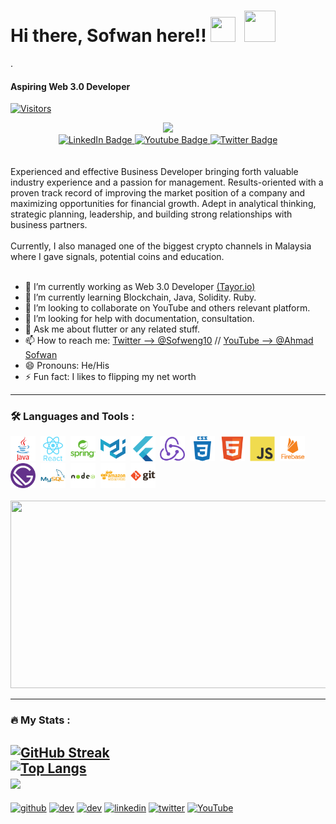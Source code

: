 # Hi there, Sofwan here!! <img src="https://github.com/TheDudeThatCode/TheDudeThatCode/blob/master/Assets/Hi.gif?raw=true"  width="40" height="40"/>&nbsp; <img src="https://camo.githubusercontent.com/ec0df7b334d15078e980be8f26f35f1bd6f004eaa4a121db42fed361360c1817/68747470733a2f2f6d656469612e67697068792e636f6d2f6d656469612f4c6e516a7057614f4e386e68723231764e572f67697068792e676966"  width="50" height="50"/>&nbsp;
.
#### Aspiring Web 3.0 Developer
[![Visitors](https://api.visitorbadge.io/api/visitors?path=sofwan10&countColor=%23263759)](https://visitorbadge.io/status?path=sofwan10)
<br>
<div id="header" align="center">
  <img src="https://media1.giphy.com/media/u2pmTWUi0MXjyrMaVj/giphy.gif?cid=ecf05e47ar87qmx822t347vfdngzic2sj04aihzyuwzco24y&rid=giphy.gif&ct=g" width="200"/>
</div>
<div id="badges" align="center">
  <a href="https://www.linkedin.com/in/ahmad-sofwan-668437148/">
    <img src="https://img.shields.io/badge/LinkedIn-blue?style=for-the-badge&logo=linkedin&logoColor=white" alt="LinkedIn Badge"/>
  </a>
  <a href="https://www.youtube.com/channel/UCLYhBeYm0mlXp9Ch92eyWlQ">
    <img src="https://img.shields.io/badge/YouTube-red?style=for-the-badge&logo=youtube&logoColor=white" alt="Youtube Badge"/>
  </a>
  <a href="https://twitter.com/Sofweng10">
    <img src="https://img.shields.io/badge/Twitter-blue?style=for-the-badge&logo=twitter&logoColor=white" alt="Twitter Badge"/>
  </a>
<br>
<img src="https://komarev.com/ghpvc/?username=your-github-username&style=flat-square&color=blue" alt=""/>
</div>
<br>
Experienced and effective Business Developer bringing forth valuable industry experience and a passion for management. Results-oriented with a proven track record of improving the market position of a company and maximizing opportunities for financial growth. Adept in analytical thinking, strategic planning, leadership, and building strong relationships with business partners.
<br>
<br>
Currently, I also managed one of the biggest crypto channels in Malaysia where I gave signals, potential coins and education.
<br>
<br>

- 🔭 I’m currently working as Web 3.0 Developer [(Tayor.io)](https://tayor.io/) 
- 🌱 I’m currently learning Blockchain, Java, Solidity. Ruby. 
- 👯 I’m looking to collaborate on YouTube and others relevant platform. 
- 🤔 I’m looking for help with documentation, consultation. 
- 💬 Ask me about flutter or any related stuff. 
- 📫 How to reach me: [Twitter --> @Sofweng10](https://twitter.com/Sofweng10) // [YouTube --> @Ahmad Sofwan](https://www.youtube.com/channel/UCLYhBeYm0mlXp9Ch92eyWlQ) 
- 😄 Pronouns: He/His 
- ⚡ Fun fact: I likes to flipping my net worth 
---
### :hammer_and_wrench: Languages and Tools :
<div>
  <img src="https://github.com/devicons/devicon/blob/master/icons/java/java-original-wordmark.svg" title="Java" alt="Java" width="40" height="40"/>&nbsp;
  <img src="https://github.com/devicons/devicon/blob/master/icons/react/react-original-wordmark.svg" title="React" alt="React" width="40" height="40"/>&nbsp;
  <img src="https://github.com/devicons/devicon/blob/master/icons/spring/spring-original-wordmark.svg" title="Spring" alt="Spring" width="40" height="40"/>&nbsp;
  <img src="https://github.com/devicons/devicon/blob/master/icons/materialui/materialui-original.svg" title="Material UI" alt="Material UI" width="40" height="40"/>&nbsp;
  <img src="https://github.com/devicons/devicon/blob/master/icons/flutter/flutter-original.svg" title="Flutter" alt="Flutter" width="40" height="40"/>&nbsp;
  <img src="https://github.com/devicons/devicon/blob/master/icons/redux/redux-original.svg" title="Redux" alt="Redux " width="40" height="40"/>&nbsp;
  <img src="https://github.com/devicons/devicon/blob/master/icons/css3/css3-plain-wordmark.svg"  title="CSS3" alt="CSS" width="40" height="40"/>&nbsp;
  <img src="https://github.com/devicons/devicon/blob/master/icons/html5/html5-original.svg" title="HTML5" alt="HTML" width="40" height="40"/>&nbsp;
  <img src="https://github.com/devicons/devicon/blob/master/icons/javascript/javascript-original.svg" title="JavaScript" alt="JavaScript" width="40" height="40"/>&nbsp;
  <img src="https://github.com/devicons/devicon/blob/master/icons/firebase/firebase-plain-wordmark.svg" title="Firebase" alt="Firebase" width="40" height="40"/>&nbsp;
  <img src="https://github.com/devicons/devicon/blob/master/icons/gatsby/gatsby-original.svg" title="Gatsby"  alt="Gatsby" width="40" height="40"/>&nbsp;
  <img src="https://github.com/devicons/devicon/blob/master/icons/mysql/mysql-original-wordmark.svg" title="MySQL"  alt="MySQL" width="40" height="40"/>&nbsp;
  <img src="https://github.com/devicons/devicon/blob/master/icons/nodejs/nodejs-original-wordmark.svg" title="NodeJS" alt="NodeJS" width="40" height="40"/>&nbsp;
  <img src="https://github.com/devicons/devicon/blob/master/icons/amazonwebservices/amazonwebservices-plain-wordmark.svg" title="AWS" alt="AWS" width="40" height="40"/>&nbsp;
  <img src="https://github.com/devicons/devicon/blob/master/icons/git/git-original-wordmark.svg" title="Git" **alt="Git" width="40" height="40"/>
</div>
<br>
<div align="center">
  <img src="https://user-images.githubusercontent.com/75899501/161398190-c3e137a8-a088-48a7-addf-eed8a73559ca.png" width="1000" height="300"/>
</div>

---

### :fire: My Stats :
[![GitHub Streak](http://github-readme-streak-stats.herokuapp.com?user=sofwan10&theme=radical&date_format=M%20j%5B%2C%20Y%5D)](https://git.io/streak-stats)
<br>
[![Top Langs](https://github-readme-stats.vercel.app/api/top-langs/?username=sofwan10&layout=compact&theme=vision-friendly-dark)](https://github.com/anuraghazra/github-readme-stats)
<br> 
<img src="https://github-readme-stats.vercel.app/api?username=sofwan10&&show_icons=true&title_color=ffffff&icon_color=bb2acf&text_color=daf7dc&bg_color=151515">
---
[<img src='https://cdn.jsdelivr.net/npm/simple-icons@3.0.1/icons/github.svg' alt='github' height='40'>](https://github.com/sofwan10)  [<img src='https://cdn.jsdelivr.net/npm/simple-icons@3.0.1/icons/dev-dot-to.svg' alt='dev' height='40'>](https://dev.to/sofweng10)  [<img src='https://cdn.jsdelivr.net/npm/simple-icons@3.0.1/icons/hashnode.svg' alt='dev' height='40'>](sofweng10)  [<img src='https://cdn.jsdelivr.net/npm/simple-icons@3.0.1/icons/linkedin.svg' alt='linkedin' height='40'>](https://www.linkedin.com/in/ahmad-sofwan-668437148/)  [<img src='https://cdn.jsdelivr.net/npm/simple-icons@3.0.1/icons/twitter.svg' alt='twitter' height='40'>](https://twitter.com/Sofweng10)  [<img src='https://cdn.jsdelivr.net/npm/simple-icons@3.0.1/icons/youtube.svg' alt='YouTube' height='40'>](https://www.youtube.com/channel/UCLYhBeYm0mlXp9Ch92eyWlQ) 
